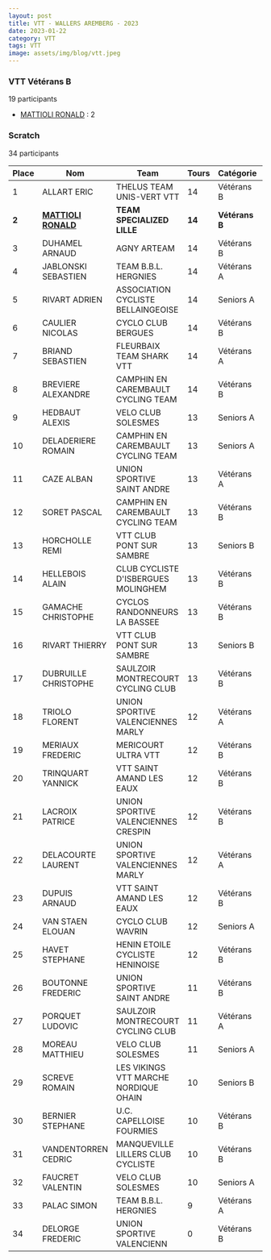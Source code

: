 ```yaml
---
layout: post
title: VTT - WALLERS AREMBERG - 2023
date: 2023-01-22
category: VTT
tags: VTT
image: assets/img/blog/vtt.jpeg
---
```


### VTT Vétérans B
19 participants
- [MATTIOLI RONALD](https://teamspecializedlille.github.io/works/mattiolironald) : 2

### Scratch
34 participants

| Place | Nom | Team | Tours | Catégorie | Temps |
|---|---|---|---|---|---|
| 1 | ALLART ERIC | THELUS TEAM UNIS-VERT VTT | 14 | Vétérans B | 0:57:32 | 
| **2** | **[MATTIOLI RONALD](https://teamspecializedlille.github.io/works/mattiolironald)** | **TEAM SPECIALIZED LILLE** | **14** | **Vétérans B** | **0:57:58** | 
| 3 | DUHAMEL ARNAUD | AGNY ARTEAM | 14 | Vétérans B | 0:59:10 | 
| 4 | JABLONSKI SEBASTIEN | TEAM B.B.L. HERGNIES | 14 | Vétérans A | 0:59:32 | 
| 5 | RIVART ADRIEN | ASSOCIATION CYCLISTE BELLAINGEOISE | 14 | Seniors A | 0:59:39 | 
| 6 | CAULIER NICOLAS | CYCLO CLUB BERGUES | 14 | Vétérans B | 0:59:42 | 
| 7 | BRIAND SEBASTIEN | FLEURBAIX TEAM SHARK VTT | 14 | Vétérans A | 0:59:49 | 
| 8 | BREVIERE ALEXANDRE | CAMPHIN EN CAREMBAULT CYCLING TEAM | 14 | Vétérans B | 1:0:53 | 
| 9 | HEDBAUT ALEXIS | VELO CLUB SOLESMES | 13 | Seniors A | 0:57:37 | 
| 10 | DELADERIERE ROMAIN | CAMPHIN EN CAREMBAULT CYCLING TEAM | 13 | Seniors A | 0:57:41 | 
| 11 | CAZE ALBAN | UNION SPORTIVE SAINT ANDRE | 13 | Vétérans A | 0:57:46 | 
| 12 | SORET PASCAL | CAMPHIN EN CAREMBAULT CYCLING TEAM | 13 | Vétérans B | 0:57:53 | 
| 13 | HORCHOLLE REMI | VTT  CLUB PONT SUR SAMBRE | 13 | Seniors B | 0:58:8 | 
| 14 | HELLEBOIS ALAIN | CLUB CYCLISTE D'ISBERGUES MOLINGHEM | 13 | Vétérans B | 0:59:19 | 
| 15 | GAMACHE CHRISTOPHE | CYCLOS RANDONNEURS LA BASSEE | 13 | Vétérans B | 0:59:57 | 
| 16 | RIVART THIERRY | VTT  CLUB PONT SUR SAMBRE | 13 | Seniors B | 1:0:7 | 
| 17 | DUBRUILLE CHRISTOPHE | SAULZOIR MONTRECOURT CYCLING CLUB | 13 | Vétérans B | 1:1:9 | 
| 18 | TRIOLO FLORENT | UNION SPORTIVE VALENCIENNES MARLY | 12 | Vétérans A | 0:57:37 | 
| 19 | MERIAUX FREDERIC | MERICOURT ULTRA VTT | 12 | Vétérans B | 0:57:58 | 
| 20 | TRINQUART YANNICK | VTT SAINT AMAND LES EAUX | 12 | Vétérans B | 0:58:32 | 
| 21 | LACROIX PATRICE | UNION SPORTIVE VALENCIENNES CRESPIN | 12 | Vétérans B | 0:58:46 | 
| 22 | DELACOURTE LAURENT | UNION SPORTIVE VALENCIENNES MARLY | 12 | Vétérans A | 0:58:47 | 
| 23 | DUPUIS ARNAUD | VTT SAINT AMAND LES EAUX | 12 | Vétérans B | 1:0:6 | 
| 24 | VAN STAEN ELOUAN | CYCLO CLUB WAVRIN | 12 | Seniors A | 1:0:30 | 
| 25 | HAVET STEPHANE | HENIN ETOILE CYCLISTE HENINOISE | 12 | Vétérans B | 1:1:20 | 
| 26 | BOUTONNE FREDERIC | UNION SPORTIVE SAINT ANDRE | 11 | Vétérans B | 0:58:3 | 
| 27 | PORQUET LUDOVIC | SAULZOIR MONTRECOURT CYCLING CLUB | 11 | Vétérans A | 0:58:59 | 
| 28 | MOREAU MATTHIEU | VELO CLUB SOLESMES | 11 | Seniors A | 0:59:4 | 
| 29 | SCREVE ROMAIN | LES VIKINGS VTT MARCHE NORDIQUE OHAIN | 10 | Seniors B | 0:58:38 | 
| 30 | BERNIER STEPHANE | U.C. CAPELLOISE FOURMIES | 10 | Vétérans B | 0:59:14 | 
| 31 | VANDENTORREN CEDRIC | MANQUEVILLE LILLERS CLUB CYCLISTE | 10 | Vétérans B | 0:59:22 | 
| 32 | FAUCRET VALENTIN | VELO CLUB SOLESMES | 10 | Seniors A | 1:0:49 | 
| 33 | PALAC SIMON | TEAM B.B.L. HERGNIES | 9 | Vétérans A | 1:3:7 | 
| 34 | DELORGE FREDERIC | UNION SPORTIVE VALENCIENN | 0 | Vétérans B | 0:38:53 | 
